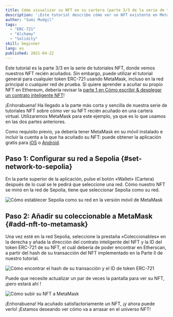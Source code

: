 ```yaml
---
title: Cómo visualizar su NFT en su cartera (parte 3/3 de la serie de tutoriales de NFT)
description: '¡Este tutorial describe cómo ver un NFT existente en MetaMask!'
author: "Sumi Mudgil"
tags:
  - "ERC-721"
  - "Alchemy"
  - "Solidity"
skill: beginner
lang: es
published: 2021-04-22
---
```


Este tutorial es la parte 3/3 en la serie de tutoriales NFT, donde vemos nuestros NFT recién acuñados. Sin embargo, puede utilizar el tutorial general para cualquier token ERC-721 usando MetaMask, incluso en la red principal o cualquier red de prueba. Si quiere aprender a acuñar su propio NFT en Ethereum, debería revisar la [parte 1 en Cómo escribir & desplegar un contrato inteligente NFT](/developers/tutorials/how-to-write-and-deploy-an-nft)!

¡Enhorabuena! Ha llegado a la parte más corta y sencilla de nuestra serie de tutoriales NFT sobre cómo ver su NFT recién acuñado en una cartera virtual. Utilizaremos MetaMask para este ejemplo, ya que es lo que usamos en las dos partes anteriores.

Como requisito previo, ya debería tener MetaMask en su móvil instalado e incluir la cuenta a la que ha acuñado su NFT: puede obtener la aplicación gratis para [iOS](https://apps.apple.com/us/app/metamask-blockchain-wallet/id1438144202) o [Android](https://play.google.com/store/apps/details?id=io.metamask&hl=en_US&gl=US).

## Paso 1: Configurar su red a Sepolia {#set-network-to-sepolia}

En la parte superior de la aplicación, pulse el botón «Wallet» (Cartera) después de lo cual se le pedirá que seleccione una red. Cómo nuestro NFT se minó en la red de Sepolia, tiene que seleccionar Sepolia como su red.

![Cómo establecer Sepolia como su red en la versión móvil de MetaMask](./goerliMetamask.gif)

## Paso 2: Añadir su coleccionable a MetaMask {#add-nft-to-metamask}

Una vez esté en la red Sepolia, seleccione la prestaña «Coleccionables» en la derecha y añada la dirección del contrato inteligente del NFT y la ID del token ERC-721 de su NFT, el cuál debería de poder encontrar en Etherscan, a partir del hash de su transacción del NFT implementado en la Parte II de nuestro tutorial.

![Cómo encontrar el hash de su transacción y el ID de token ERC-721](./findNFTEtherscan.png)

Puede que necesite actualizar un par de veces la pantalla para ver su NFT, ¡pero estará ahí <Emoji text="😄" size={1} />!

![Cómo subir su NFT a MetaMask](./findNFTMetamask.gif)

¡Enhorabuena! Ha acuñado satisfactoriamente un NFT, ¡y ahora puede verlo! ¡Estamos deseando ver cómo va a arrasar en el universo NFT!
